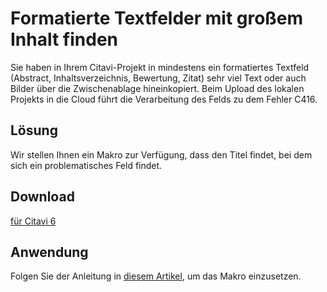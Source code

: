 # Formatierte Textfelder mit großem Inhalt finden

Sie haben in Ihrem Citavi-Projekt in mindestens ein formatiertes Textfeld (Abstract, Inhaltsverzeichnis, Bewertung, Zitat) sehr viel Text oder auch Bilder über die Zwischenablage hineinkopiert. Beim Upload des lokalen Projekts in die Cloud führt die Verarbeitung des Felds zu dem Fehler C416.

## Lösung
Wir stellen Ihnen ein Makro zur Verfügung, dass den Titel findet, bei dem sich ein problematisches Feld findet.

## Download
[für Citavi 6](https://github.com/Citavi/Macros/blob/master/CFI%20Find/CFI002%20Find%20large%20content/CFI002_FindLargeContent.cs)

## Anwendung
Folgen Sie der Anleitung in [diesem Artikel](/readme.de.md), um das Makro einzusetzen.
